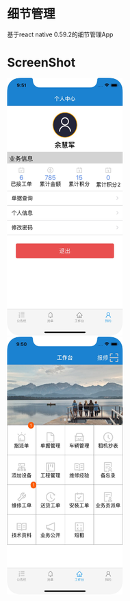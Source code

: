 # 细节管理
基于react native 0.59.2的细节管理App
# ScreenShot
<img src="https://github.com/wangran99/NewProject/blob/master/ScreenShot/20190415205109.jpg" width = "270" height = "600" alt="CSDN图标" />
<img src="https://github.com/wangran99/NewProject/blob/master/ScreenShot/20190415205051.jpg" width = "270" height = "600" alt="CSDN图标" />

